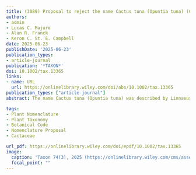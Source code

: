 ```yaml
---
title: (3089) Proposal to reject the name Cactus tuna (Opuntia tuna) (Cactaceae)
authors:
- admin
- Lucas C. Majure
- Alan R. Franck
- Keron C. St. E. Campbell
date: 2025-06-23
publishDate: '2025-06-23'
publication_types:
- article-journal
publication: '*TAXON*'
doi: 10.1002/tax.13365
links:
- name: URL
  url: https://onlinelibrary.wiley.com/doi/abs/10.1002/tax.13365
publication_types: ["article-journal"]
abstract: The name Cactus tuna (Opuntia tuna) was described by Linnaeus in 1753. Analyses of the original materials have shown that it comprises a heterogeneous assemblage of taxa, likely including elements of what is now recognized as Opuntia dillenii and O. elatior, and the name O. tuna have been historically adopted to an endemic Jamaican species. However, a recent typification of O. tuna using specimens consistent with O. dillenii has led to its treatment as an earlier name, with priority over O. dillenii, while the Jamaican endemic species — previously treated as O. tuna — was described as a new species (O. kingstoniana). Given the widespread and consistent historical use of the name O. dillenii, we advocate for the rejection of Opuntia tuna in order to preserve nomenclatural stability, maintaining the name O. dillenii for the broadly distributed Caribbean taxon, and support the continued use of O. kingstoniana for the Jamaican endemic.

tags:
- Plant Nomenclature
- Plant Taxonomy
- Botanical Code
- Nomenclature Proposal
- Cactaceae

url_pdf: https://onlinelibrary.wiley.com/doi/epdf/10.1002/tax.13365
image:
  caption: 'Taxon 74(3), 2025 (https://onlinelibrary.wiley.com/cms/asset/dfb9c655-9769-4547-a01c-ecbdcaf0db0a/tax.v74.3.cover.jpg)' 
  focal_point: ""
---
```

